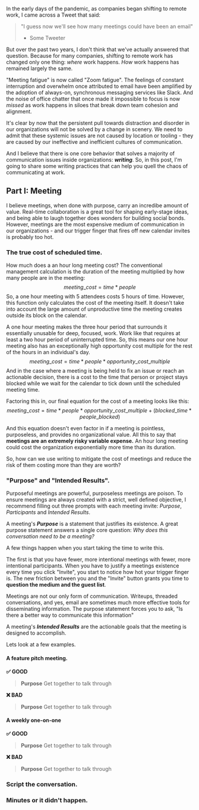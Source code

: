 In the early days of the pandemic, as companies began shifting to remote work, I came across a Tweet that said:

> "I guess now we'll see how many meetings could have been an email"
> - Some Tweeter

But over the past two years, I don't think that we've actually answered that question. Because for many companies, shifting to remote work has changed only one thing: *where* work happens. *How* work happens has remained largely the same.

"Meeting fatigue" is now called "Zoom fatigue". The feelings of constant interruption and overwhelm once attributed to email have been amplified by the adoption of always-on, synchronous messaging services like Slack. And the noise of office chatter that once made it impossible to focus is now *missed* as work happens in siloes that break down team cohesion and alignment.

It's clear by now that the persistent pull towards distraction and disorder in our organizations will not be solved by a change in scenery. We need to admit that these systemic issues are not caused by location or tooling - they are caused by our ineffective and inefficient cultures of communication.

And I believe that there is one core behavior that solves a majority of communication issues inside organizations: ***writing***. So, in this post, I'm going to share some writing practices that can help you quell the chaos of communicating at work.

## Part I: Meeting
I believe meetings, when done with purpose, carry an incredibe amount of value. Real-time collaboration is a great tool for shaping early-stage ideas, and being able to laugh together does wonders for building social bonds. However, meetings are the most expensive medium of communication in our organizations - and our trigger finger that fires off new calendar invites is probably too hot.

### The true cost of scheduled time.
How much does a an hour long meeting cost? The conventional management calculation is the duration of the meeting multiplied by how many people are in the meeting:
$$ meeting\_cost = time * people $$
So, a one hour meeting with 5 attendees costs 5 hours of time. However, this function only calculates the cost of the meeting itself. It doesn't take into account the large amount of unproductive time the meeting creates outside its block on the calendar.

A one hour meeting makes the three hour period that surrounds it essentially unusable for deep, focused, work. Work like that requires at least a two hour period of uninterrupted time. So, this means our one hour meeting also has an exceptionally high opportunity cost multiple for the rest of the hours in an individual's day.
$$ meeting\_cost = time * people * opportunity\_cost\_multiple $$
And in the case where a meeting is being held to fix an issue or reach an actionable decision, there is a cost to the time that person or project stays blocked while we wait for the calendar to tick down until the scheduled meeting time.

Factoring this in, our final equation for the cost of a meeting looks like this:
$$ meeting\_cost = time * people * opportunity\_cost\_multiple + (blocked\_time * people\_blocked)$$

And this equation doesn't even factor in if a meeting is pointless, purposeless, and provides no organizational value. All this to say that **meetings are an extremely risky variable expense.** An hour long meeting could cost the organization exponentially more time than its duration.

So, how can we use writing to mitigate the cost of meetings and reduce the risk of them costing more than they are worth? 

### "Purpose" and "Intended Results".
Purposeful meetings are powerful, purposeless meetings are poison. To ensure meetings are always created with a strict, well defined objective, I recommend filling out three prompts with each meeting invite: *Purpose*, *Participants* and *Intended Results*.

A meeting's ***Purpose*** is a statement that justifies its existence. A great purpose statement answers a single core question: *Why does this conversation need to be a meeting?*

A few things happen when you start taking the time to write this.

The first is that you have fewer, more intentional meetings with fewer, more intentional participants. When you have to justify a meetings existence every time you click "Invite", you start to notice  how hot your trigger finger is. The new friction between you and the "Invite" button grants you time to **question the medium and the guest list**.

Meetings are not our only form of communication. Writeups, threaded conversations, and yes, email are sometimes much more effective tools for disseminating information. The purpose statement forces you to ask, "Is there a better way to communicate this information"


A meeting's ***Intended Results*** are the actionable goals that the meeting is designed to accomplish. 

 





Lets look at a few examples.

#### A feature pitch meeting.
**✅ GOOD**
> **Purpose**
> Get together to talk through 

**❌ BAD**
> **Purpose**
> Get together to talk through 

#### A weekly one-on-one
**✅ GOOD**
> **Purpose**
> Get together to talk through 

**❌ BAD**
> **Purpose**
> Get together to talk through 


### Script the conversation.


### Minutes or it didn't happen.


